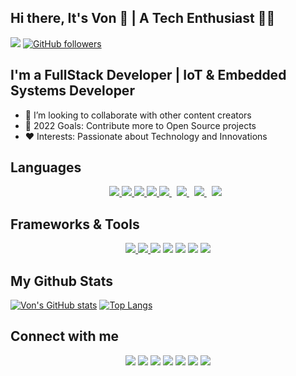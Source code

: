 ## Hi there, It's Von 👋 | A Tech Enthusiast 🧑‍💻

![](https://komarev.com/ghpvc/?username=vonshirco&style=plastic)
[![GitHub followers](https://img.shields.io/github/followers/vonshirco?style=social&label=Followers&maxAge=2592000)](https://github.com/vonshirco?tab=followers)

## I'm a FullStack Developer | IoT & Embedded Systems Developer

- 👯 I’m looking to collaborate with other content creators
- 🥅 2022 Goals: Contribute more to Open Source projects
- ❤️ Interests: Passionate about Technology and Innovations

## Languages

<p align="center"> 
<!--      -->
    <a href="https://www.python.org" target="_blank"> <img src="https://img.icons8.com/color/48/000000/python.png"/> </a> 
    <a href="https://www.w3.org/html/" target="_blank"> <img src="https://img.icons8.com/color/48/000000/html-5.png"/> </a> 
    <a href="https://www.w3schools.com/css/" target="_blank"> <img src="https://img.icons8.com/color/48/000000/css3.png"/> </a> 
    <a href="https://developer.mozilla.org/en-US/docs/Web/JavaScript" target="_blank"> <img src="https://img.icons8.com/color/48/000000/javascript.png"/> </a>
    <a style="padding-right:8px;" href="https://www.php.net/" target="_blank"> <img src="https://img.icons8.com/color/48/000000/php.png"/> </a>
    <a style="padding-right:8px;" href="https://www.mysql.com/" target="_blank"> <img src="https://img.icons8.com/fluent/50/000000/mysql-logo.png"/> </a>
    <a style="padding-right:8px;" href="https://www.cprogramming.com/" target="_blank"> <img src="https://img.icons8.com/color/48/000000/c-programming.png"/> </a>
    <a style="padding-right:8px;" href="https://www.cprogramming.com/" target="_blank"> <img src="https://img.icons8.com/color/48/000000/c-plus-plus-logo.png"/> </a>
</p>

## Frameworks & Tools

<p align="center" >
    <a href="https://reactjs.org/" target="_blank"> <img src="https://img.icons8.com/color/48/000000/react-native.png"/> </a>
    <a href="https://getbootstrap.com" target="_blank"> <img src="https://img.icons8.com/color/48/000000/bootstrap.png"/> </a>
    <a href="https://aws.amazon.com/"><img src="https://img.icons8.com/color/48/000000/amazon-web-services.png"/></a>
    <a href="https://console.cloud.google.com/"><img src="https://img.icons8.com/color/48/000000/google-cloud.png"/></a>
    <a href="https://www.linux.org/"><img src="https://img.icons8.com/color/48/000000/linux.png"/></a>
    <a href="https://www.arduino.cc/"><img src="https://img.icons8.com/color/48/fff/arduino.png"/></a>
    <a href="https://git-scm.com/"><img src="https://img.icons8.com/color/48/fff/git.png"/></a>
</p>

## My Github Stats

[![Von's GitHub stats](https://github-readme-stats.vercel.app/api?username=vonshirco&count_private=true&show_icons=true&theme=react&hide_border=true&bg_color=0D1117)](https://github.com/vonshirco/github-readme-stats)
[![Top Langs](https://github-readme-stats.vercel.app/api/top-langs/?username=vonshirco&layout=compact&theme=react&hide_border=true&bg_color=0D1117)](https://github.com/anuraghazra/github-readme-stats)

## Connect with me

<p align="center">
    <a href="https://www.linkedin.com/" target="_blank"><img src="https://img.icons8.com/color/48/000000/linkedin.png"/></a>
    <a href="https://twitter.com/" target="_blank"><img src="https://img.icons8.com/fluency/48/000000/twitter.png"></a>
    <a href="https://instagram.com/" target="_blank"><img src="https://img.icons8.com/fluency/48/000000/instagram-new.png"></a>
    <a href="https://www.facebook.com/" target="_blank"><img src="https://img.icons8.com/fluency/48/000000/facebook-new.png"/></a>
    <a href="" target="_blank"><img src="https://img.icons8.com/ios-filled/50/000000/portfolio.png"></a>
    <a href="https://slack.com/" target="_blank"><img src="https://img.icons8.com/color/48/000000/slack-new.png"></a>
    <a href="https://discord.com/" target="_blank"><img src="https://img.icons8.com/color-glass/48/000000/discord-logo.png"/></a>
</p>
